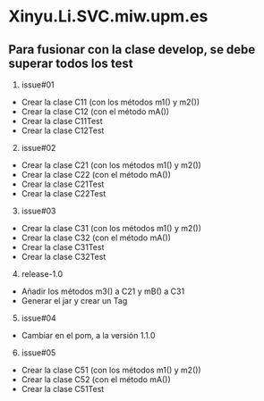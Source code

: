 # Xinyu.Li.SVC.miw.upm.es
## Para fusionar con la clase develop, se debe superar todos los test
1. issue#01
* Crear la clase C11 (con los métodos m1() y m2())
* Crear la clase C12 (con el método mA())
* Crear la clase C11Test
* Crear la clase C12Test
2. issue#02
* Crear la clase C21 (con los métodos m1() y m2())
* Crear la clase C22 (con el método mA())
* Crear la clase C21Test
* Crear la clase C22Test
3. issue#03
* Crear la clase C31 (con los métodos m1() y m2())
* Crear la clase C32 (con el método mA())
* Crear la clase C31Test
* Crear la clase C32Test
4. release-1.0
* Añadir los métodos m3() a C21 y mB() a C31
* Generar el jar y crear un Tag
5. issue#04
* Cambiar en el pom, a la versión 1.1.0
6. issue#05
* Crear la clase C51 (con los métodos m1() y m2())
* Crear la clase C52 (con el método mA())
* Crear la clase C51Test
